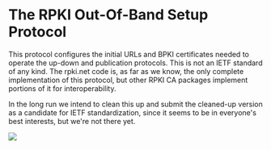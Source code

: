 # The RPKI Out-Of-Band Setup Protocol

This protocol configures the initial URLs and BPKI certificates needed to
operate the up-down and publication protocols. This is not an IETF standard of
any kind. The rpki.net code is, as far as we know, the only complete
implementation of this protocol, but other RPKI CA packages implement portions
of it for interoperability.

In the long run we intend to clean this up and submit the cleaned-up version
as a candidate for IETF standardization, since it seems to be in everyone's
best interests, but we're not there yet.

![][OOB]

[OOB]: 38.RPKI.Protocols.OOB.00.svg
